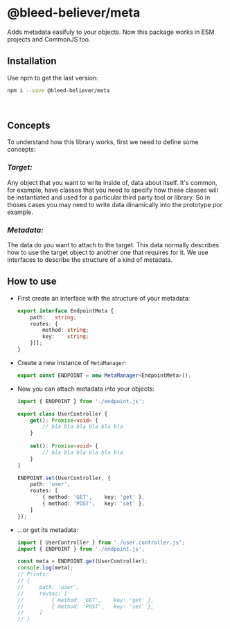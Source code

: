 # @bleed-believer/meta

Adds metadata easifuly to your objects. Now this package works in ESM projects and CommonJS too.

## Installation

Use npm to get the last version:
```bash
npm i --save @bleed-believer/meta
```

<br />

## Concepts

To understand how this library works, first we need to define some concepts:

### _Target:_

Any object that you want to write inside of, data about itself. It's common, for example, have classes that you need to specify how these classes will be instantiated and used for a particular third party tool or library. So in thoses cases you may need to write data dinamically into the prototype por example.

### _Metadata:_

The data do you want to attach to the target. This data normally describes how to use the target object to another one that requires for it. We use interfaces to describe the structure of a kind of metadata.


## How to use

-   First create an interface with the structure of your metadata:
    ```ts
    export interface EndpointMeta {
        path:   string;
        routes: {
            method: string;
            key:    string;
        }[];
    }
    ```

-   Create a new instance of `MetaManager`:
    ```ts
    export const ENDPOINT = new MetaManager<EndpointMeta>();
    ```

-   Now you can attach metadata into your objects:
    ```ts
    import { ENDPOINT } from './endpoint.js';

    export class UserController {
        get(): Promise<void> {
            // bla bla bla bla bla bla
        }
        
        set(): Promise<void> {
            // bla bla bla bla bla bla
        }
    }

    ENDPOINT.set(UserController, {
        path: 'user',
        routes: [
            { method: 'GET',    key: 'get' },
            { method: 'POST',   key: 'set' },
        ]
    });
    ```

-   ...or get its metadata:
    ```ts
    import { UserController } from './user.controller.js';
    import { ENDPOINT } from './endpoint.js';

    const meta = ENDPOINT.get(UserController);
    console.log(meta);
    // Prints:
    // {
    //     path: 'user',
    //     routes: [
    //         { method: 'GET',    key: 'get' },
    //         { method: 'POST',   key: 'set' },
    //     ]
    // }
    ```